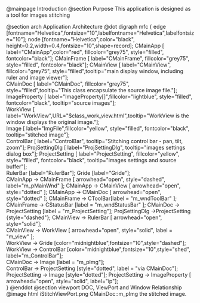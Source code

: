 @mainpage Introduction
@section Purpose
This application is designed as a tool for images stitching

@section arch Application Architecture
@dot
   digraph mfc {
		edge [fontname="Helvetica",fontsize="10",labelfontname="Helvetica",labelfontsize="10"];
		node [fontname="Helvetica",color="black", height=0.2,width=0.4,fontsize="10",shape=record];
		CMainApp [ label="CMainApp",color="red", fillcolor="grey75", style="filled", fontcolor="black"];
		CMainFrame [ label="CMainFrame", fillcolor="grey75", style="filled", fontcolor="black"];
		CMainView [ label="CMainView", fillcolor="grey75", style="filled",tooltip="main display window, including ruler and image viewer"];	  
		CMainDoc [ label="CMainDoc", fillcolor="grey75", style="filled",tooltip="This class encapsulate the source image file."];	 
		ImageProperty [ label="ImageProperty[]",fillcolor="lightblue", style="filled", fontcolor="black", tooltip="source images"];		
		WorkView [ label="WorkView",URL="$class_work_view.html",tooltip="WorkView is the window displays the original image."];	 	   
		Image  [ label="ImgFile",fillcolor="yellow", style="filled", fontcolor="black", tooltip="stitched image"];		
		ControlBar [ label="ControlBar", tooltip="Stitching control bar - pan, tilt, zoom"];
		ProjSettingDlg [ label="ProjSettingDlg", tooltip="images settings dialog box"];
		ProjectSetting [ label="ProjectSetting", fillcolor="yellow", style="filled", fontcolor="black", tooltip="images settings and source buffer"];		
		RulerBar [label="RulerBar"];
		Gride [label="Gride"];		
		CMainApp -> CMainFrame [ arrowhead="open", style="dashed", label="m_pMainWnd" ];
		CMainApp -> CMainView [ arrowhead="open", style="dotted" ];
		CMainApp -> CMainDoc [ arrowhead="open", style="dotted" ];
		CMainFrame -> CToolBar[label = "m_wndToolBar" ];
		CMainFrame -> CStatusBar [label = "m_wndStatusBar" ];
		CMainDoc -> ProjectSetting [label = "m_ProjectSetting"];
		ProjSettingDlg ->ProjectSetting {style="dashed"};
		CMainView -> RulerBar [ arrowhead="open", style="solid"];		
		CMainView -> WorkView [ arrowhead="open", style="solid", label = "m_view" ];	
		WorkView -> Gride [color="midnightblue",fontsize="10",style="dashed"];			
		WorkView -> ControlBar [color="midnightblue",fontsize="10",style="shed", label="m_ControlBar"];	  
   		CMainDoc -> Image [label = "m_pImg"];	   
		ControlBar -> ProjectSetting [style="dotted", label = "via CMainDoc"];
		ProjectSetting -> Image [style="dotted"];
		ProjectSetting -> ImageProperty [ arrowhead="open", style="solid", label="ip"];				
   }
@enddot
@section viewport DOC, ViewPort and Window Relationship
@image html iStitchViewPort.png
CMainDoc::m_pImg the stitched image.
